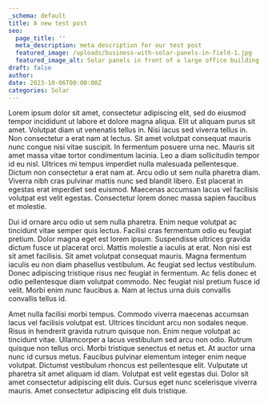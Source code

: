 ```yaml
---
_schema: default
title: A new test post
seo:
  page_title: ''
  meta_description: meta description for our test post
  featured_image: /uploads/business-with-solar-panels-in-field-1.jpg
  featured_image_alt: Solar panels in front of a large office building
draft: false
author:
date: 2023-10-06T00:00:00Z
categories: Solar
---
```

Lorem ipsum dolor sit amet, consectetur adipiscing elit, sed do eiusmod tempor incididunt ut labore et dolore magna aliqua. Elit ut aliquam purus sit amet. Volutpat diam ut venenatis tellus in. Nisi lacus sed viverra tellus in. Non consectetur a erat nam at lectus. Sit amet volutpat consequat mauris nunc congue nisi vitae suscipit. In fermentum posuere urna nec. Mauris sit amet massa vitae tortor condimentum lacinia. Leo a diam sollicitudin tempor id eu nisl. Ultrices mi tempus imperdiet nulla malesuada pellentesque. Dictum non consectetur a erat nam at. Arcu odio ut sem nulla pharetra diam. Viverra nibh cras pulvinar mattis nunc sed blandit libero. Est placerat in egestas erat imperdiet sed euismod. Maecenas accumsan lacus vel facilisis volutpat est velit egestas. Consectetur lorem donec massa sapien faucibus et molestie.

Dui id ornare arcu odio ut sem nulla pharetra. Enim neque volutpat ac tincidunt vitae semper quis lectus. Facilisi cras fermentum odio eu feugiat pretium. Dolor magna eget est lorem ipsum. Suspendisse ultrices gravida dictum fusce ut placerat orci. Mattis molestie a iaculis at erat. Non nisi est sit amet facilisis. Sit amet volutpat consequat mauris. Magna fermentum iaculis eu non diam phasellus vestibulum. Ac feugiat sed lectus vestibulum. Donec adipiscing tristique risus nec feugiat in fermentum. Ac felis donec et odio pellentesque diam volutpat commodo. Nec feugiat nisl pretium fusce id velit. Morbi enim nunc faucibus a. Nam at lectus urna duis convallis convallis tellus id.

Amet nulla facilisi morbi tempus. Commodo viverra maecenas accumsan lacus vel facilisis volutpat est. Ultrices tincidunt arcu non sodales neque. Risus in hendrerit gravida rutrum quisque non. Enim neque volutpat ac tincidunt vitae. Ullamcorper a lacus vestibulum sed arcu non odio. Rutrum quisque non tellus orci. Morbi tristique senectus et netus et. At auctor urna nunc id cursus metus. Faucibus pulvinar elementum integer enim neque volutpat. Dictumst vestibulum rhoncus est pellentesque elit. Vulputate ut pharetra sit amet aliquam id diam. Volutpat est velit egestas dui. Dolor sit amet consectetur adipiscing elit duis. Cursus eget nunc scelerisque viverra mauris. Amet consectetur adipiscing elit duis tristique.